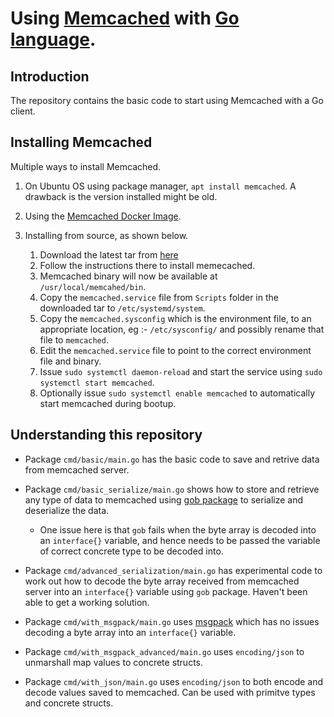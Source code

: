 # Using [Memcached](https://memcached.org/) with [Go language](https://go.dev/).

## Introduction

The repository contains the basic code to start using Memcached with a Go client.


## Installing Memcached

Multiple ways to install Memcached.

1. On Ubuntu OS using package manager, `apt install memcached`. A drawback is the version installed might be old.

2. Using the [Memcached Docker Image](https://hub.docker.com/_/memcached).

3. Installing from source, as shown below.  

    1. Download the latest tar from [here](https://memcached.org/downloads)
    2. Follow the instructions there to install memecached.
    3. Memcached binary will now be available at `/usr/local/memcahed/bin`.
    4. Copy the `memcached.service` file from `Scripts` folder in the downloaded tar to `/etc/systemd/system`.
    5. Copy the `memcached.sysconfig` which is the environment file, to an appropriate location, eg :- `/etc/sysconfig/` and possibly rename that file to `memcached`.
    6. Edit the `memcached.service` file to point to the correct environment file and binary.
    7. Issue `sudo systemctl daemon-reload` and start the service using `sudo systemctl start memcached`.
    8. Optionally issue `sudo systemctl enable memcached` to automatically start memcached during bootup.

## Understanding this repository

- Package `cmd/basic/main.go` has the basic code to save and retrive data from memcached server.

- Package `cmd/basic_serialize/main.go` shows how to store and retrieve any type of data to memcached using [gob package](https://pkg.go.dev/encoding/gob) to serialize and deserialize the data.
    - One issue here is that `gob` fails when the byte array is decoded into an `interface{}` variable, and hence needs to be passed the variable of correct concrete type to be decoded into.

- Package `cmd/advanced_serialization/main.go` has experimental code to work out how to decode the byte array received from memcached server into an `interface{}` variable using `gob` package. Haven't been able to get a working solution.

- Package `cmd/with_msgpack/main.go` uses [msgpack](https://github.com/vmihailenco/msgpack) which has no issues decoding a byte array into an `interface{}` variable.

- Package `cmd/with_msgpack_advanced/main.go` uses `encoding/json` to unmarshall map values to concrete structs.

- Package `cmd/with_json/main.go` uses `encoding/json` to both encode and decode values saved to memcached. Can be used with primitve types and concrete structs.